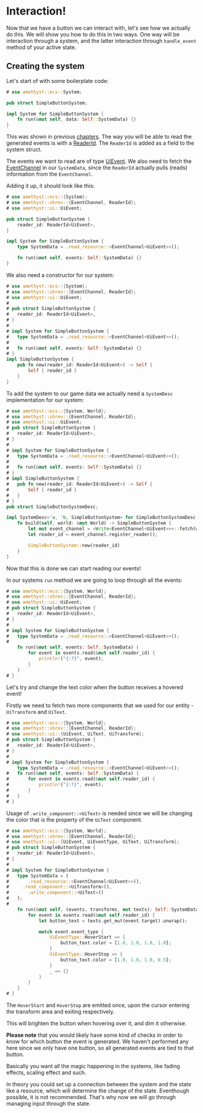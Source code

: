# Interaction!

Now that we have a button we can interact with, let's see how we actually do this.
We will show you how to do this in two ways. One way will be interaction through a system,
and the latter interaction through `handle_event` method of your active state.

## Creating the system

Let's start of with some boilerplate code:

```rust
# use amethyst::ecs::System;

pub struct SimpleButtonSystem;

impl System for SimpleButtonSystem {
    fn run(&mut self, data: Self::SystemData) {}
}
```

This was shown in previous [chapters][sys_ini].
The way you will be able to read the generated
events is with a [ReaderId].
The `ReaderId` is added as a field to the system struct.

The events we want to read are of type [UiEvent].
We also need to fetch the [EventChannel] in our `SystemData`,
since the `ReaderId` actually pulls (reads) information  from the `EventChannel`.

Adding it up, it should look like this:

```rust
# use amethyst::ecs::{System};
# use amethyst::shrev::{EventChannel, ReaderId};
# use amethyst::ui::UiEvent;

pub struct SimpleButtonSystem {
    reader_id: ReaderId<UiEvent>,
}

impl System for SimpleButtonSystem {
    type SystemData = .read_resource::<EventChannel<UiEvent>>();

    fn run(&mut self, events: Self::SystemData) {}
}
```

We also need a constructor for our system:

```rust
# use amethyst::ecs::{System};
# use amethyst::shrev::{EventChannel, ReaderId};
# use amethyst::ui::UiEvent;
# 
# pub struct SimpleButtonSystem {
#   reader_id: ReaderId<UiEvent>,
# }
# 
# impl System for SimpleButtonSystem {
#   type SystemData = .read_resource::<EventChannel<UiEvent>>();
# 
#   fn run(&mut self, events: Self::SystemData) {}
# }
impl SimpleButtonSystem {
    pub fn new(reader_id: ReaderId<UiEvent>) -> Self {
        Self { reader_id }
    }
}
```

To add the system to our game data we actually need a `SystemDesc` implementation for our system:

```rust
# use amethyst::ecs::{System, World};
# use amethyst::shrev::{EventChannel, ReaderId};
# use amethyst::ui::UiEvent;
# pub struct SimpleButtonSystem {
#   reader_id: ReaderId<UiEvent>,
# }
# 
# impl System for SimpleButtonSystem {
#   type SystemData = .read_resource::<EventChannel<UiEvent>>();
# 
#   fn run(&mut self, events: Self::SystemData) {}
# }
# impl SimpleButtonSystem {
#   pub fn new(reader_id: ReaderId<UiEvent>) -> Self {
#       Self { reader_id }
#   }
# }
pub struct SimpleButtonSystemDesc;

impl SystemDesc<'a, 'b, SimpleButtonSystem> for SimpleButtonSystemDesc {
    fn build(self, world: &mut World) -> SimpleButtonSystem {
        let mut event_channel = <Write<EventChannel<UiEvent>>>::fetch(world);
        let reader_id = event_channel.register_reader();

        SimpleButtonSystem::new(reader_id)
    }
}
```

Now that this is done we can start reading our events!

In our systems `run` method we are going to loop through all the events:

```rust
# use amethyst::ecs::{System, World};
# use amethyst::shrev::{EventChannel, ReaderId};
# use amethyst::ui::UiEvent;
# pub struct SimpleButtonSystem {
#   reader_id: ReaderId<UiEvent>,
# }
# 
# impl System for SimpleButtonSystem {
#   type SystemData = .read_resource::<EventChannel<UiEvent>>();
# 
    fn run(&mut self, events: Self::SystemData) {
        for event in events.read(&mut self.reader_id) {
            println!("{:?}", event);
        }
    }
# }
```

Let's try and change the text color when the button receives a hovered event!

Firstly we need to fetch two more components that
we used for our entity - `UiTransform` and `UiText`.

```rust
# use amethyst::ecs::{System, World};
# use amethyst::shrev::{EventChannel, ReaderId};
# use amethyst::ui::{UiEvent, UiText, UiTransform};
# pub struct SimpleButtonSystem {
#   reader_id: ReaderId<UiEvent>,
# }
# 
# impl System for SimpleButtonSystem {
    type SystemData = .read_resource::<EventChannel<UiEvent>>();
#   fn run(&mut self, events: Self::SystemData) {
#       for event in events.read(&mut self.reader_id) {
#           println!("{:?}", event);
#       }
#   }
# }
```

Usage of `.write_component::<UiText>` is needed since we will be changing
the color that is the property of the `UiText` component.

```rust
# use amethyst::ecs::{System, World};
# use amethyst::shrev::{EventChannel, ReaderId};
# use amethyst::ui::{UiEvent, UiEventType, UiText, UiTransform};
# pub struct SimpleButtonSystem {
#   reader_id: ReaderId<UiEvent>,
# }
# 
# impl System for SimpleButtonSystem {
#   type SystemData = (
#       .read_resource::<EventChannel<UiEvent>>(),
#     .read_component::<UiTransform>(),
#       .write_component::<UiText>()
#   );
# 
    fn run(&mut self, (events, transforms, mut texts): Self::SystemData) {
        for event in events.read(&mut self.reader_id) {
            let button_text = texts.get_mut(event.target).unwrap();

            match event.event_type {
                UiEventType::HoverStart => {
                    button_text.color = [1.0, 1.0, 1.0, 1.0];
                }
                UiEventType::HoverStop => {
                    button_text.color = [1.0, 1.0, 1.0, 0.5];
                }
                _ => {}
            }
        }
    }
# }
```

The `HoverStart` and `HoverStop` are emitted once, upon the cursor
entering the transform area and exiting respectively.

This will brighten the button when hovering over it, and dim it otherwise.

**Please note** that you would likely have some kind of checks in order to know
for which button the event is generated.
We haven't performed any here since we only have one button, so all generated
events are tied to that button.

Basically you want all the magic happening in the systems, like fading
effects, scaling effect and such.

In theory you could set up a connection between the system and the state
like a resource, which will determine the change of the state.
Eventhough possible, it is not recommended. That's why now
we will go through managing input through the state.

[eventchannel]: https://specs.amethyst.rs/docs/api/shrev/struct.eventchannel
[readerid]: https://docs.rs/specs/~0.16/specs/struct.ReaderId.html
[sys_ini]: ../concepts/system/system_initialization.html
[uievent]: https://docs.amethyst.rs/master/amethyst_ui/struct.UiEvent.html
